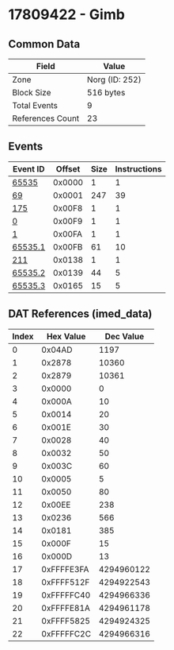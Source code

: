 # 17809422 - Gimb

## Common Data

| Field            | Value          |
|------------------|----------------|
| Zone             | Norg (ID: 252) |
| Block Size       | 516 bytes      |
| Total Events     | 9              |
| References Count | 23             |

## Events

| Event ID                | Offset   |   Size |   Instructions |
|-------------------------|----------|--------|----------------|
| [65535](./65535.md)     | 0x0000   |      1 |              1 |
| [69](./69.md)           | 0x0001   |    247 |             39 |
| [175](./175.md)         | 0x00F8   |      1 |              1 |
| [0](./0.md)             | 0x00F9   |      1 |              1 |
| [1](./1.md)             | 0x00FA   |      1 |              1 |
| [65535.1](./65535.1.md) | 0x00FB   |     61 |             10 |
| [211](./211.md)         | 0x0138   |      1 |              1 |
| [65535.2](./65535.2.md) | 0x0139   |     44 |              5 |
| [65535.3](./65535.3.md) | 0x0165   |     15 |              5 |

## DAT References (imed_data)

|   Index | Hex Value   |   Dec Value |
|---------|-------------|-------------|
|       0 | 0x04AD      |        1197 |
|       1 | 0x2878      |       10360 |
|       2 | 0x2879      |       10361 |
|       3 | 0x0000      |           0 |
|       4 | 0x000A      |          10 |
|       5 | 0x0014      |          20 |
|       6 | 0x001E      |          30 |
|       7 | 0x0028      |          40 |
|       8 | 0x0032      |          50 |
|       9 | 0x003C      |          60 |
|      10 | 0x0005      |           5 |
|      11 | 0x0050      |          80 |
|      12 | 0x00EE      |         238 |
|      13 | 0x0236      |         566 |
|      14 | 0x0181      |         385 |
|      15 | 0x000F      |          15 |
|      16 | 0x000D      |          13 |
|      17 | 0xFFFFE3FA  |  4294960122 |
|      18 | 0xFFFF512F  |  4294922543 |
|      19 | 0xFFFFFC40  |  4294966336 |
|      20 | 0xFFFFE81A  |  4294961178 |
|      21 | 0xFFFF5825  |  4294924325 |
|      22 | 0xFFFFFC2C  |  4294966316 |
